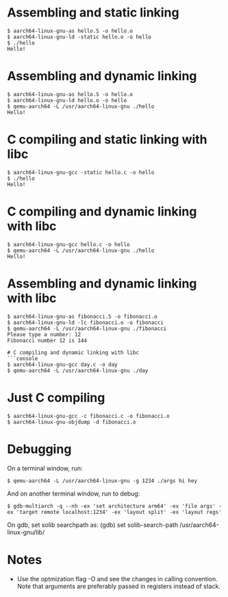 # Assembling and static linking
```console
$ aarch64-linux-gnu-as hello.S -o hello.o
$ aarch64-linux-gnu-ld -static hello.o -o hello
$ ./hello
Hello!
```

# Assembling and dynamic linking
```console
$ aarch64-linux-gnu-as hello.S -o hello.o
$ aarch64-linux-gnu-ld hello.o -o hello
$ qemu-aarch64 -L /usr/aarch64-linux-gnu ./hello
Hello!
```
# C compiling and static linking with libc
```console
$ aarch64-linux-gnu-gcc -static hello.c -o hello
$ ./hello
Hello!
```

# C compiling and dynamic linking with libc
```console
$ aarch64-linux-gnu-gcc hello.c -o hello
$ qemu-aarch64 -L /usr/aarch64-linux-gnu ./hello
Hello!
```

# Assembling and dynamic linking with libc
```console
$ aarch64-linux-gnu-as fibonacci.S -o fibonacci.o
$ aarch64-linux-gnu-ld -lc fibonacci.o -o fibonacci
$ qemu-aarch64 -L /usr/aarch64-linux-gnu ./fibonacci
Please type a number: 12
Fibonacci number 12 is 144

# C compiling and dynamic linking with libc
```console
$ aarch64-linux-gnu-gcc day.c -o day
$ qemu-aarch64 -L /usr/aarch64-linux-gnu ./day
```

# Just C compiling
```console
$ aarch64-linux-gnu-gcc -c fibonacci.c -o fibonacci.o
$ aarch64-linux-gnu-objdump -d fibonacci.o
```

# Debugging
On a terminal window, run:
```console
$ qemu-aarch64 -L /usr/aarch64-linux-gnu -g 1234 ./args hi hey
```
And on another terminal window, run to debug:
```console
$ gdb-multiarch -q --nh -ex 'set architecture arm64' -ex 'file args' -ex 'target remote localhost:1234' -ex 'layout split' -ex 'layout regs'
```
On gdb, set solib searchpath as:
(gdb) set solib-search-path /usr/aarch64-linux-gnu/lib/

# Notes
- Use the optmization flag -O and see the changes in calling convention.
  Note that arguments are preferably passed in registers instead of stack.
